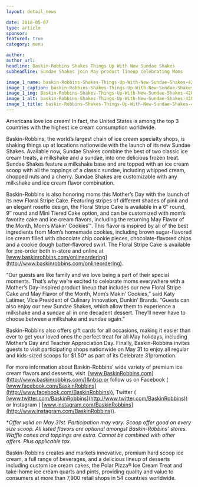 ```yaml
---
layout: detail_news

date: 2018-05-07
type: article
sponsor:
featured: true
category: menu        

author:  
author_url: 
headline: Baskin-Robbins Shakes Things Up With New Sundae Shakes
subheadline: Sundae Shakes join May product lineup celebrating Moms

image_1_name: baskin-Robbins-Shakes-Things-Up-With-New-Sundae-Shakes-42052
image_1_caption: baskin-Robbins-Shakes-Things-Up-With-New-Sundae-Shakes-42052
image_1_img: Baskin-Robbins-Shakes-Things-Up-With-New-Sundae-Shakes-42052.jpg
image_1_alt: baskin-Robbins-Shakes-Things-Up-With-New-Sundae-Shakes-42052
image_1_title: baskin-Robbins-Shakes-Things-Up-With-New-Sundae-Shakes-42052
---
```

	
Americans love ice cream! In fact, the United States is among the top 3 countries with the highest ice cream consumption worldwide.

<!--more-->Baskin-Robbins, the world&rsquo;s largest chain of ice cream specialty shops, is shaking things up at locations nationwide with the launch of its new Sundae Shakes. Available now,&nbsp;Sundae Shakes&nbsp;combine the best of two classic ice cream treats, a milkshake and a sundae, into one delicious frozen treat. Sundae Shakes feature a milkshake base and are topped with an ice cream scoop with all the toppings of a classic sundae, including whipped cream, chopped nuts and a cherry. Sundae Shakes are customizable with any milkshake and ice cream flavor combination.

Baskin-Robbins is also honoring moms this Mother&rsquo;s Day with the launch of its new&nbsp;Floral Stripe Cake. Featuring stripes of different shades of pink and an elegant rosette design, the Floral Stripe Cake is available in a 6&Prime; round, 9&Prime; round and Mini Tiered Cake option, and can be customized with mom&rsquo;s favorite cake and ice cream flavors, including the returning May Flavor of the Month,&nbsp;Mom&rsquo;s Makin&rsquo; Cookies&trade;. This flavor is inspired by all of the best ingredients from Mom&rsquo;s homemade cookies, including brown sugar-flavored ice cream filled with chocolate chip cookie pieces, chocolate-flavored chips and a cookie dough batter-flavored swirl. The Floral Stripe Cake is available for pre-order both in-store and online at&nbsp;
[www.baskinrobbins.com/onlineordering](http://www.baskinrobbins.com/onlineordering).

&ldquo;Our guests are like family and we love being a part of their special moments. That&rsquo;s why we&rsquo;re excited to celebrate moms everywhere with a Mother&rsquo;s Day-inspired product lineup that includes our new Floral Stripe Cake and May Flavor of the Month, Mom&rsquo;s Makin&rsquo; Cookies,&rdquo; said Katy Latimer, Vice President of Culinary Innovation, Dunkin&rsquo; Brands. &ldquo;Guests can also enjoy our new Sundae Shakes, which allow them to experience a milkshake and a sundae all in one decadent dessert. They&rsquo;ll never have to choose between a milkshake and sundae again.&rdquo;

Baskin-Robbins also offers gift cards for all occasions, making it easier than ever to get your loved ones the perfect treat for all May holidays, including Mother&rsquo;s Day and Teacher Appreciation Day. Finally, Baskin-Robbins invites guests to visit participating shops nationwide on May 31 to enjoy all regular and kids-sized scoops for $1.50* as part of its&nbsp;Celebrate 31promotion.

For more information about Baskin-Robbins&rsquo; wide variety of premium ice cream flavors and desserts, visit&nbsp;
[www.BaskinRobbins.com](http://www.baskinrobbins.com/)&nbsp;or follow us on Facebook (
[www.facebook.com/BaskinRobbins](http://www.facebook.com/BaskinRobbins)), Twitter (
[www.twitter.com/BaskinRobbins](http://www.twitter.com/BaskinRobbins)) or Instagram (
[www.instagram.com/BaskinRobbins](http://www.instagram.com/BaskinRobbins)).

*_Offer valid on&nbsp;May 31st. Participation may vary. Scoop offer good on every size scoop. All listed flavors are optional amongst Baskin-Robbins&rsquo; stores. Waffle cones and toppings are extra. Cannot be combined with other offers. Plus applicable tax._

Baskin-Robbins creates and markets innovative, premium hard scoop ice cream, a full range of beverages, and a delicious lineup of desserts including custom ice cream cakes, the Polar Pizza&reg; Ice Cream Treat and take-home ice cream quarts and pints, providing quality and value to consumers at more than 7,900 retail shops in 54 countries worldwide.